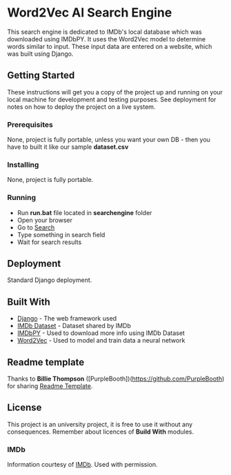 # Word2Vec AI Search Engine

This search engine is dedicated to IMDb's local database which was downloaded using IMDbPY. It uses the Word2Vec model to determine words similar to input. These input data are entered on a website, which was built using Django.

## Getting Started

These instructions will get you a copy of the project up and running on your local machine for development and testing purposes. See deployment for notes on how to deploy the project on a live system.

### Prerequisites

None, project is fully portable, unless you want your own DB - then you have to built it like our sample **dataset.csv**

### Installing

None, project is fully portable.

### Running

* Run **run.bat** file located in **searchengine** folder
* Open your browser
* Go to [Search](http://localhost:8000/search)
* Type something in search field
* Wait for search results

## Deployment

Standard Django deployment.

## Built With

* [Django](https://www.djangoproject.com/) - The web framework used
* [IMDb Dataset](https://www.imdb.com/interfaces/) - Dataset shared by IMDb
* [IMDbPY](https://imdbpy.sourceforge.io/) - Used to download more info using IMDb Dataset
* [Word2Vec](https://radimrehurek.com/gensim/models/word2vec.html) - Used to model and train data a neural network

## Readme template
Thanks to **Billie Thompson** ([PurpleBooth])(https://github.com/PurpleBooth) for sharing [Readme Template](https://gist.github.com/PurpleBooth/b24679402957c63ec426).


## License

This project is an university project, it is free to use it without any consequences.
Remember about licences of **Build With** modules.

### IMDb
Information courtesy of [IMDb](http://www.imdb.com).
Used with permission.